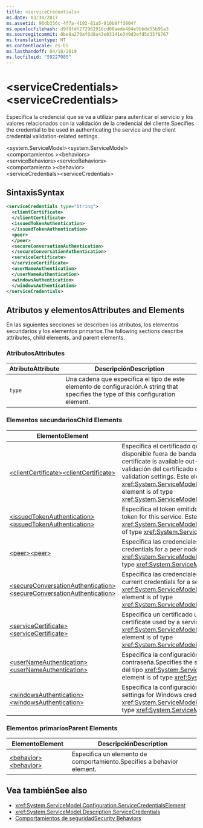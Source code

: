 ```yaml
---
title: <serviceCredentials>
ms.date: 03/30/2017
ms.assetid: 96db336c-4f7a-4193-81a5-910b8ffd804f
ms.openlocfilehash: d9f8fdf272962916cd08aede484e9bbde55b96a3
ms.sourcegitcommit: 0be8a279af6d8a43e03141e349d3efd5d35f8767
ms.translationtype: HT
ms.contentlocale: es-ES
ms.lasthandoff: 04/18/2019
ms.locfileid: "59227085"
---
```

# <a name="servicecredentials"></a><span data-ttu-id="a78c7-101">\<serviceCredentials></span><span class="sxs-lookup"><span data-stu-id="a78c7-101">\<serviceCredentials></span></span>
<span data-ttu-id="a78c7-102">Especifica la credencial que se va a utilizar para autenticar el servicio y los valores relacionados con la validación de la credencial del cliente.</span><span class="sxs-lookup"><span data-stu-id="a78c7-102">Specifies the credential to be used in authenticating the service and the client credential validation-related settings.</span></span>  
  
 <span data-ttu-id="a78c7-103">\<system.ServiceModel></span><span class="sxs-lookup"><span data-stu-id="a78c7-103">\<system.ServiceModel></span></span>  
<span data-ttu-id="a78c7-104">\<comportamientos ></span><span class="sxs-lookup"><span data-stu-id="a78c7-104">\<behaviors></span></span>  
<span data-ttu-id="a78c7-105">\<serviceBehaviors></span><span class="sxs-lookup"><span data-stu-id="a78c7-105">\<serviceBehaviors></span></span>  
<span data-ttu-id="a78c7-106">\<comportamiento ></span><span class="sxs-lookup"><span data-stu-id="a78c7-106">\<behavior></span></span>  
<span data-ttu-id="a78c7-107">\<serviceCredentials></span><span class="sxs-lookup"><span data-stu-id="a78c7-107">\<serviceCredentials></span></span>  
  
## <a name="syntax"></a><span data-ttu-id="a78c7-108">Sintaxis</span><span class="sxs-lookup"><span data-stu-id="a78c7-108">Syntax</span></span>  
  
```xml  
<serviceCredentials type="String">
  <clientCertificate>
  </clientCertificate>
  <issuedTokenAuthentication>
  </issuedTokenAuthentication>
  <peer>
  </peer>
  <secureConversationAuthentication>
  </secureConversationAuthentication>
  <serviceCertificate>
  </serviceCertificate>
  <userNameAuthentication>
  </userNameAuthentication>
  <windowsAuthentication>
  </windowsAuthentication>
</serviceCredentials>
```  
  
## <a name="attributes-and-elements"></a><span data-ttu-id="a78c7-109">Atributos y elementos</span><span class="sxs-lookup"><span data-stu-id="a78c7-109">Attributes and Elements</span></span>  
 <span data-ttu-id="a78c7-110">En las siguientes secciones se describen los atributos, los elementos secundarios y los elementos primarios.</span><span class="sxs-lookup"><span data-stu-id="a78c7-110">The following sections describe attributes, child elements, and parent elements.</span></span>  
  
### <a name="attributes"></a><span data-ttu-id="a78c7-111">Atributos</span><span class="sxs-lookup"><span data-stu-id="a78c7-111">Attributes</span></span>  
  
|<span data-ttu-id="a78c7-112">Atributo</span><span class="sxs-lookup"><span data-stu-id="a78c7-112">Attribute</span></span>|<span data-ttu-id="a78c7-113">Descripción</span><span class="sxs-lookup"><span data-stu-id="a78c7-113">Description</span></span>|  
|---------------|-----------------|  
|`type`|<span data-ttu-id="a78c7-114">Una cadena que especifica el tipo de este elemento de configuración.</span><span class="sxs-lookup"><span data-stu-id="a78c7-114">A string that specifies the type of this configuration element.</span></span>|  
  
### <a name="child-elements"></a><span data-ttu-id="a78c7-115">Elementos secundarios</span><span class="sxs-lookup"><span data-stu-id="a78c7-115">Child Elements</span></span>  
  
|<span data-ttu-id="a78c7-116">Elemento</span><span class="sxs-lookup"><span data-stu-id="a78c7-116">Element</span></span>|<span data-ttu-id="a78c7-117">Descripción</span><span class="sxs-lookup"><span data-stu-id="a78c7-117">Description</span></span>|  
|-------------|-----------------|  
|[<span data-ttu-id="a78c7-118">\<clientCertificate></span><span class="sxs-lookup"><span data-stu-id="a78c7-118">\<clientCertificate></span></span>](../../../../../docs/framework/configure-apps/file-schema/wcf/clientcertificate-of-servicecredentials.md)|<span data-ttu-id="a78c7-119">Especifica el certificado que se va a usar cuando el certificado de cliente está disponible fuera de banda.</span><span class="sxs-lookup"><span data-stu-id="a78c7-119">Specifies the certificate to be used when the client certificate is available out-of-band.</span></span> <span data-ttu-id="a78c7-120">Este elemento también especifica los valores de validación del certificado de cliente.</span><span class="sxs-lookup"><span data-stu-id="a78c7-120">This element also specifies client certificate validation settings.</span></span> <span data-ttu-id="a78c7-121">Este elemento es del tipo <xref:System.ServiceModel.Configuration.X509InitiatorCertificateServiceElement>.</span><span class="sxs-lookup"><span data-stu-id="a78c7-121">This element is of type <xref:System.ServiceModel.Configuration.X509InitiatorCertificateServiceElement>.</span></span>|  
|[<span data-ttu-id="a78c7-122">\<issuedTokenAuthentication></span><span class="sxs-lookup"><span data-stu-id="a78c7-122">\<issuedTokenAuthentication></span></span>](../../../../../docs/framework/configure-apps/file-schema/wcf/issuedtokenauthentication-of-servicecredentials.md)|<span data-ttu-id="a78c7-123">Especifica el token emitido actualmente para este servicio.</span><span class="sxs-lookup"><span data-stu-id="a78c7-123">Specifies the current issued token for this service.</span></span> <span data-ttu-id="a78c7-124">Este elemento es del tipo <xref:System.ServiceModel.Configuration.IssuedTokenServiceElement>.</span><span class="sxs-lookup"><span data-stu-id="a78c7-124">This element is of type <xref:System.ServiceModel.Configuration.IssuedTokenServiceElement>.</span></span>|  
|[<span data-ttu-id="a78c7-125">\<peer></span><span class="sxs-lookup"><span data-stu-id="a78c7-125">\<peer></span></span>](../../../../../docs/framework/configure-apps/file-schema/wcf/peer-of-servicecredentials.md)|<span data-ttu-id="a78c7-126">Especifica las credenciales actuales de un nodo del mismo nivel.</span><span class="sxs-lookup"><span data-stu-id="a78c7-126">Specifies the current credentials for a peer node.</span></span> <span data-ttu-id="a78c7-127">Este elemento es del tipo <xref:System.ServiceModel.Configuration.PeerCredentialElement>.</span><span class="sxs-lookup"><span data-stu-id="a78c7-127">This element is of type <xref:System.ServiceModel.Configuration.PeerCredentialElement>.</span></span>|  
|[<span data-ttu-id="a78c7-128">\<secureConversationAuthentication></span><span class="sxs-lookup"><span data-stu-id="a78c7-128">\<secureConversationAuthentication></span></span>](../../../../../docs/framework/configure-apps/file-schema/wcf/secureconversationauthentication-of-servicecredential.md)|<span data-ttu-id="a78c7-129">Especifica las credenciales actuales para una conversación segura.</span><span class="sxs-lookup"><span data-stu-id="a78c7-129">Specifies the current credentials for a secure conversation.</span></span> <span data-ttu-id="a78c7-130">Este elemento es del tipo <xref:System.ServiceModel.Configuration.SecureConversationServiceElement>.</span><span class="sxs-lookup"><span data-stu-id="a78c7-130">This element is of type <xref:System.ServiceModel.Configuration.SecureConversationServiceElement>.</span></span>|  
|[<span data-ttu-id="a78c7-131">\<serviceCertificate></span><span class="sxs-lookup"><span data-stu-id="a78c7-131">\<serviceCertificate></span></span>](../../../../../docs/framework/configure-apps/file-schema/wcf/servicecertificate-of-servicecredentials.md)|<span data-ttu-id="a78c7-132">Especifica un certificado utilizado por un servicio para identificarse.</span><span class="sxs-lookup"><span data-stu-id="a78c7-132">Specifies a certificate used by a service to identify itself.</span></span> <span data-ttu-id="a78c7-133">Este elemento es del tipo <xref:System.ServiceModel.Configuration.X509RecipientCertificateServiceElement>.</span><span class="sxs-lookup"><span data-stu-id="a78c7-133">This element is of type <xref:System.ServiceModel.Configuration.X509RecipientCertificateServiceElement>.</span></span>|  
|[<span data-ttu-id="a78c7-134">\<userNameAuthentication></span><span class="sxs-lookup"><span data-stu-id="a78c7-134">\<userNameAuthentication></span></span>](../../../../../docs/framework/configure-apps/file-schema/wcf/usernameauthentication.md)|<span data-ttu-id="a78c7-135">Especifica la configuración para la validación del nombre de usuario y de la contraseña.</span><span class="sxs-lookup"><span data-stu-id="a78c7-135">Specifies the settings for username password validation.</span></span> <span data-ttu-id="a78c7-136">Este elemento es del tipo <xref:System.ServiceModel.Configuration.UserNameServiceElement>.</span><span class="sxs-lookup"><span data-stu-id="a78c7-136">This element is of type <xref:System.ServiceModel.Configuration.UserNameServiceElement>.</span></span>|  
|[<span data-ttu-id="a78c7-137">\<windowsAuthentication></span><span class="sxs-lookup"><span data-stu-id="a78c7-137">\<windowsAuthentication></span></span>](../../../../../docs/framework/configure-apps/file-schema/wcf/windowsauthentication-of-servicecredentials.md)|<span data-ttu-id="a78c7-138">Especifica la configuración para la validación de credencial de Windows.</span><span class="sxs-lookup"><span data-stu-id="a78c7-138">Specifies the settings for Windows credential validation.</span></span> <span data-ttu-id="a78c7-139">Este elemento es del tipo <xref:System.ServiceModel.Configuration.WindowsServiceElement>.</span><span class="sxs-lookup"><span data-stu-id="a78c7-139">This element is of type <xref:System.ServiceModel.Configuration.WindowsServiceElement>.</span></span>|  
  
### <a name="parent-elements"></a><span data-ttu-id="a78c7-140">Elementos primarios</span><span class="sxs-lookup"><span data-stu-id="a78c7-140">Parent Elements</span></span>  
  
|<span data-ttu-id="a78c7-141">Elemento</span><span class="sxs-lookup"><span data-stu-id="a78c7-141">Element</span></span>|<span data-ttu-id="a78c7-142">Descripción</span><span class="sxs-lookup"><span data-stu-id="a78c7-142">Description</span></span>|  
|-------------|-----------------|  
|[<span data-ttu-id="a78c7-143">\<behavior></span><span class="sxs-lookup"><span data-stu-id="a78c7-143">\<behavior></span></span>](../../../../../docs/framework/configure-apps/file-schema/wcf/behavior-of-endpointbehaviors.md)|<span data-ttu-id="a78c7-144">Especifica un elemento de comportamiento.</span><span class="sxs-lookup"><span data-stu-id="a78c7-144">Specifies a behavior element.</span></span>|  
  
## <a name="see-also"></a><span data-ttu-id="a78c7-145">Vea también</span><span class="sxs-lookup"><span data-stu-id="a78c7-145">See also</span></span>

- <xref:System.ServiceModel.Configuration.ServiceCredentialsElement>
- <xref:System.ServiceModel.Description.ServiceCredentials>
- [<span data-ttu-id="a78c7-146">Comportamientos de seguridad</span><span class="sxs-lookup"><span data-stu-id="a78c7-146">Security Behaviors</span></span>](../../../../../docs/framework/wcf/feature-details/security-behaviors-in-wcf.md)
